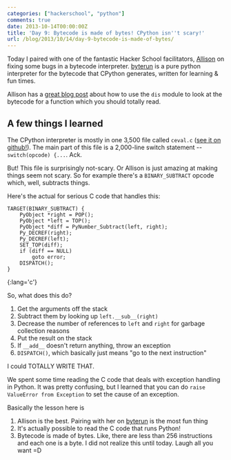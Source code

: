 ```yaml
---
categories: ["hackerschool", "python"]
comments: true
date: 2013-10-14T00:00:00Z
title: 'Day 9: Bytecode is made of bytes! CPython isn''t scary!'
url: /blog/2013/10/14/day-9-bytecode-is-made-of-bytes/
---
```


Today I paired with one of the fantastic Hacker School facilitators,
[Allison](http://akaptur.github.io/)  on fixing some bugs in a bytecode
interpreter. [byterun](https://github.com/nedbat/byterun) is a pure python interpreter for the bytecode that
CPython generates, written for learning & fun times.

Allison has a 
[great blog post](http://akaptur.github.io/blog/2013/08/14/python-bytecode-fun-with-dis/) 
about how to use the `dis` module to look at
the bytecode for a function which you should totally read.
<!--more-->

## A few things I learned

The CPython interpreter is mostly in one 3,500 file called `ceval.c` ([see it on github!](https://github.com/python/cpython/blob/master/Python/ceval.c)). The main part of this file is a 2,000-line switch statement -- `switch(opcode) {...`. Ack.

But! This file is surprisingly not-scary. Or Allison is just amazing at making
things seem not scary. So for example there's a `BINARY_SUBTRACT` opcode
which, well, subtracts things.

Here's the actual for serious C code that handles this:

~~~
TARGET(BINARY_SUBTRACT) {
    PyObject *right = POP();
    PyObject *left = TOP();
    PyObject *diff = PyNumber_Subtract(left, right);
    Py_DECREF(right);
    Py_DECREF(left);
    SET_TOP(diff);
    if (diff == NULL)
        goto error;
    DISPATCH();
}
~~~
{:lang='c'}

So, what does this do?

1. Get the arguments off the stack
2. Subtract them by looking up `left.__sub__(right)`
3. Decrease the number of references to `left` and `right` for garbage collection reasons
4. Put the result on the stack
5. If `__add__` doesn't return anything, throw an exception
6. `DISPATCH()`, which basically just means "go to the next instruction"

I could TOTALLY WRITE THAT.

We spent some time reading the C code that deals with exception handling in
Python. It was pretty confusing, but I learned that you can do `raise
ValueError from Exception` to set the cause of an exception.

Basically the lesson here is 

1. Allison is the best. Pairing with her on [byterun](https://github.com/nedbat/byterun) is the most fun thing
2. It's actually possible to read the C code that runs Python!
3. Bytecode is made of bytes. Like, there are less than 256 instructions and each one is a byte. I did not realize this until today. Laugh all you want =D
